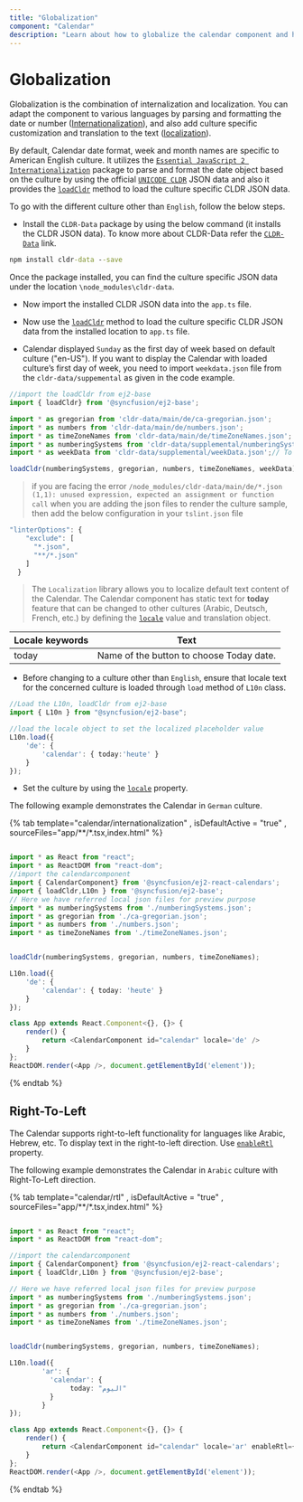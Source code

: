```yaml
---
title: "Globalization"
component: "Calendar"
description: "Learn about how to globalize the calendar component and how to localize the culture related content."
---
```


# Globalization

Globalization is the combination of internalization and localization. You can adapt the component to
various languages by parsing and formatting the date or
number ([Internationalization](../common/internationalization/)), and also add culture specific customization and translation to the text ([localization](../common/localization/)).

By default, Calendar date format, week and month names are specific to
American English culture. It utilizes the
[`Essential JavaScript 2 Internationalization`](http://ej2.syncfusion.com/documentation/base/internationalization/)
package to parse and format the date object based on the culture by using the official [`UNICODE CLDR`](http://cldr.unicode.org/)
JSON data and also it provides the
[`loadCldr`](http://ej2.syncfusion.com/documentation/base/intl.html#cldr-data-dependencies)
method
to load the culture specific CLDR JSON data.

To go with the different culture other than `English`, follow the below steps.

* Install the `CLDR-Data` package by using the below command (it installs the CLDR JSON data). To
know more about CLDR-Data refer the
[`CLDR-Data`](http://cldr.unicode.org/index/cldr-spec/json) link.

```cmd
npm install cldr-data --save
```

Once the package installed, you can find the culture
specific JSON data under the location `\node_modules\cldr-data`.

* Now import the installed CLDR JSON data into the `app.ts` file.

* Now use the
[`loadCldr`](http://ej2.syncfusion.com/documentation/base/intl.html#cldr-data-dependencies)
method
to load the culture specific CLDR JSON data
from the installed location to `app.ts` file.

* Calendar displayed `Sunday` as the first day of week based on default culture ("en-US"). If you want to display the Calendar with loaded culture’s first day of week, you need to import `weekdata.json` file from the `cldr-data/suppemental` as given in the code example.

```typescript
//import the loadCldr from ej2-base
import { loadCldr} from '@syncfusion/ej2-base';

import * as gregorian from 'cldr-data/main/de/ca-gregorian.json';
import * as numbers from 'cldr-data/main/de/numbers.json';
import * as timeZoneNames from 'cldr-data/main/de/timeZoneNames.json';
import * as numberingSystems from 'cldr-data/supplemental/numberingSystems.json';
import * as weekData from 'cldr-data/supplemental/weekData.json';// To load the culture based first day of week

loadCldr(numberingSystems, gregorian, numbers, timeZoneNames, weekData);
```

> if you are facing the error `/node_modules/cldr-data/main/de/*.json (1,1): unused expression, expected an assignment or function call` when you are adding the json files to render the culture sample, then add the below configuration in your `tslint.json` file

```typescript
"linterOptions": {
    "exclude": [
      "*.json",
      "**/*.json"
    ]
  }

```

> The `Localization` library allows you to localize default text content of the Calendar. The Calendar component has static text for  **today** feature that can be changed to other cultures (Arabic, Deutsch, French, etc.) by defining the
[`locale`](../api/calendar#locale) value and translation object.

Locale keywords |Text
-----|-----
today | Name of the button to choose Today date.

* Before changing to a culture other than `English`, ensure that locale text for the concerned culture is loaded through `load` method of
  `L10n` class.

```typescript
//Load the L10n, loadCldr from ej2-base
import { L10n } from "@syncfusion/ej2-base";

//load the locale object to set the localized placeholder value
L10n.load({
    'de': {
        'calendar': { today:'heute' }
    }
});
```

* Set the culture by using the
[`locale`](../api/calendar#locale)
property.

The following example demonstrates the Calendar in `German` culture.

{% tab template="calendar/internationalization" , isDefaultActive = "true" , sourceFiles="app/**/*.tsx,index.html" %}

```typescript

import * as React from "react";
import * as ReactDOM from "react-dom";
//import the calendarcomponent
import { CalendarComponent} from '@syncfusion/ej2-react-calendars';
import { loadCldr,L10n } from '@syncfusion/ej2-base';
// Here we have referred local json files for preview purpose
import * as numberingSystems from './numberingSystems.json';
import * as gregorian from './ca-gregorian.json';
import * as numbers from './numbers.json';
import * as timeZoneNames from './timeZoneNames.json';


loadCldr(numberingSystems, gregorian, numbers, timeZoneNames);

L10n.load({
    'de': {
        'calendar': { today: 'heute' }
    }
});

class App extends React.Component<{}, {}> {
    render() {
        return <CalendarComponent id="calendar" locale='de' />
    }
};
ReactDOM.render(<App />, document.getElementById('element'));

```

{% endtab %}

## Right-To-Left

The Calendar supports right-to-left functionality for languages like Arabic,  Hebrew, etc. To display text in the right-to-left direction.
Use [`enableRtl`](../api/calendar#enablertl) property.

The following example demonstrates the Calendar in `Arabic`
culture with Right-To-Left direction.

{% tab template="calendar/rtl" , isDefaultActive = "true" , sourceFiles="app/**/*.tsx,index.html" %}

```typescript

import * as React from "react";
import * as ReactDOM from "react-dom";

//import the calendarcomponent
import { CalendarComponent} from '@syncfusion/ej2-react-calendars';
import { loadCldr,L10n } from '@syncfusion/ej2-base';

// Here we have referred local json files for preview purpose
import * as numberingSystems from './numberingSystems.json';
import * as gregorian from './ca-gregorian.json';
import * as numbers from './numbers.json';
import * as timeZoneNames from './timeZoneNames.json';


loadCldr(numberingSystems, gregorian, numbers, timeZoneNames);

L10n.load({
        'ar': {
          'calendar': {
               today: "اليوم"
          }
        }
});

class App extends React.Component<{}, {}> {
    render() {
        return <CalendarComponent id="calendar" locale='ar' enableRtl={true} />
    }
};
ReactDOM.render(<App />, document.getElementById('element'));

```

{% endtab %}